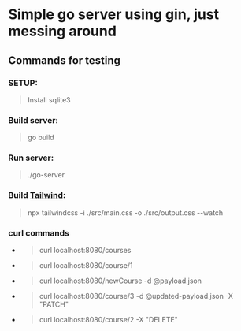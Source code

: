# Simple go server using gin, just messing around

## Commands for testing
### SETUP:
> Install sqlite3
### Build server: 
> go build 
### Run server:
>./go-server
### Build [Tailwind](https://tailwindcss.com/docs/installation):
>npx tailwindcss -i ./src/main.css -o ./src/output.css --watch

### curl commands
* > curl localhost:8080/courses
* > curl localhost:8080/course/1
* > curl localhost:8080/newCourse -d @payload.json
* > curl localhost:8080/course/3 -d @updated-payload.json -X "PATCH"
* > curl localhost:8080/course/2 -X "DELETE" 
